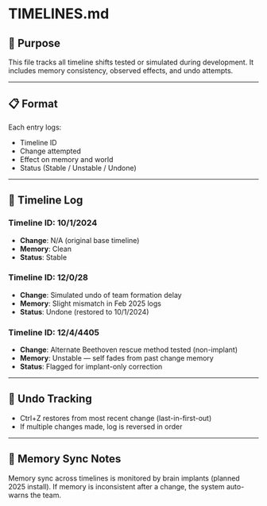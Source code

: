 # TIMELINES.md

## 🧭 Purpose
This file tracks all timeline shifts tested or simulated during development. It includes memory consistency, observed effects, and undo attempts.

---

## 📋 Format
Each entry logs:
- Timeline ID
- Change attempted
- Effect on memory and world
- Status (Stable / Unstable / Undone)

---

## 🧾 Timeline Log

### Timeline ID: 10/1/2024
- **Change**: N/A (original base timeline)
- **Memory**: Clean
- **Status**: Stable

### Timeline ID: 12/0/28
- **Change**: Simulated undo of team formation delay
- **Memory**: Slight mismatch in Feb 2025 logs
- **Status**: Undone (restored to 10/1/2024)

### Timeline ID: 12/4/4405
- **Change**: Alternate Beethoven rescue method tested (non-implant)
- **Memory**: Unstable — self fades from past change memory
- **Status**: Flagged for implant-only correction

---

## 🔁 Undo Tracking

- Ctrl+Z restores from most recent change (last-in-first-out)
- If multiple changes made, log is reversed in order

---

## 🧠 Memory Sync Notes
Memory sync across timelines is monitored by brain implants (planned 2025 install). If memory is inconsistent after a change, the system auto-warns the team.
